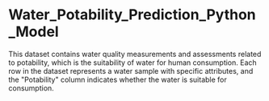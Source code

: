 # Water_Potability_Prediction_Python_Model
This dataset contains water quality measurements and assessments related to potability, which is the suitability of water for human consumption. Each row in the dataset represents a water sample with specific attributes, and the "Potability" column indicates whether the water is suitable for consumption.
